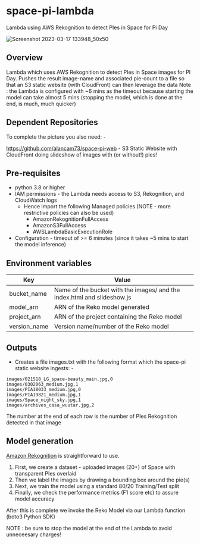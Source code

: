 # space-pi-lambda
Lambda using AWS Rekognition to detect PIes in Space for Pi Day

![Screenshot 2023-03-17 133948_50x50](https://user-images.githubusercontent.com/57327440/226038582-437a0604-8cd9-4532-ab95-55893f9528e5.png "Space PI website")


## Overview
Lambda which uses AWS Rekognition to detect PIes in Space images for PI Day.
Pushes the result image-name and associated pie-count to a file
so that an S3 static website (with CloudFront) can then leverage the data
Note : the Lambda is configured with ~6 mins as the timeout because starting 
the model can take almost 5 mins (stopping the model, which is done at the end,
is much, much quicker)


## Dependent Repositories
To complete the picture you also need: -

https://github.com/alancam73/space-pi-web - S3 Static Website with CloudFront doing slideshow of images with (or without!) pies!


## Pre-requisites
* python 3.8 or higher
* IAM permissions - the Lambda needs access to S3, Rekognition, and CloudWatch logs
  * Hence import the following Managed policies (NOTE - more restrictive policies can also be used)
     * AmazonRekognitionFullAccess
     * AmazonS3FullAccess
     * AWSLambdaBasicExecutionRole
* Configuration - timeout of >= 6 minutes (since it takes ~5 mins to start the model inference)


## Environment variables
Key           | Value
------------- | -------------
bucket_name   | Name of the bucket with the images/ and the index.html and slideshow.js
model_arn     | ARN of the Reko model generated
project_arn   | ARN of the project containing the Reko model
version_name  | Version name/number of the Reko model

	          
## Outputs
* Creates a file images.txt with the following format which the space-pi static website ingests: -
```
images/021518_LG_space-beauty_main.jpg,0
images/0302063_medium.jpg,1
images/PIA18033_medium.jpg,0
images/PIA19821_medium.jpg,1
images/Space_night_sky.jpg,1
images/archives_casa_wuutar.jpg,2
```
The number at the end of each row is the number of PIes Rekognition detected in that image

	       
## Model generation
[Amazon Rekognition](https://aws.amazon.com/rekognition/) is straightforward to use. 
1. First, we create a dataset - uploaded images (20+) of Space with transparent PIes overlaid
2. Then we label the images by drawing a bounding box around the pie(s)
3. Next, we train the model using a standard 80/20 Training/Test split
4. Finally, we check the performance metrics (F1 score etc) to assure model accuracy

After this is complete we invoke the Reko Model via our Lambda function (boto3 Python SDK)

NOTE : be sure to stop the model at the end of the Lambda to avoid unneceesary charges!
